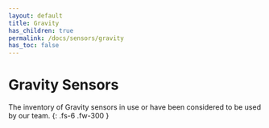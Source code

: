 ```yaml
---
layout: default
title: Gravity
has_children: true
permalink: /docs/sensors/gravity
has_toc: false
---
```


# Gravity Sensors

The inventory of Gravity sensors in use or have been considered to be used by our team. 
{: .fs-6 .fw-300 }
